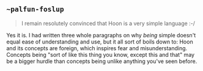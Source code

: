 ## `~palfun-foslup`
>I remain resolutely convinced that Hoon is a very simple language :-/

Yes it is. I had written three whole paragraphs on why *being* simple doesn't equal ease of understanding and use, but it all sort of boils down to: Hoon and its concepts are foreign, which inspires fear and misunderstanding. Concepts being "sort of like this thing you know, except this and that" may be a bigger hurdle than concepts being unlike anything you've seen before.